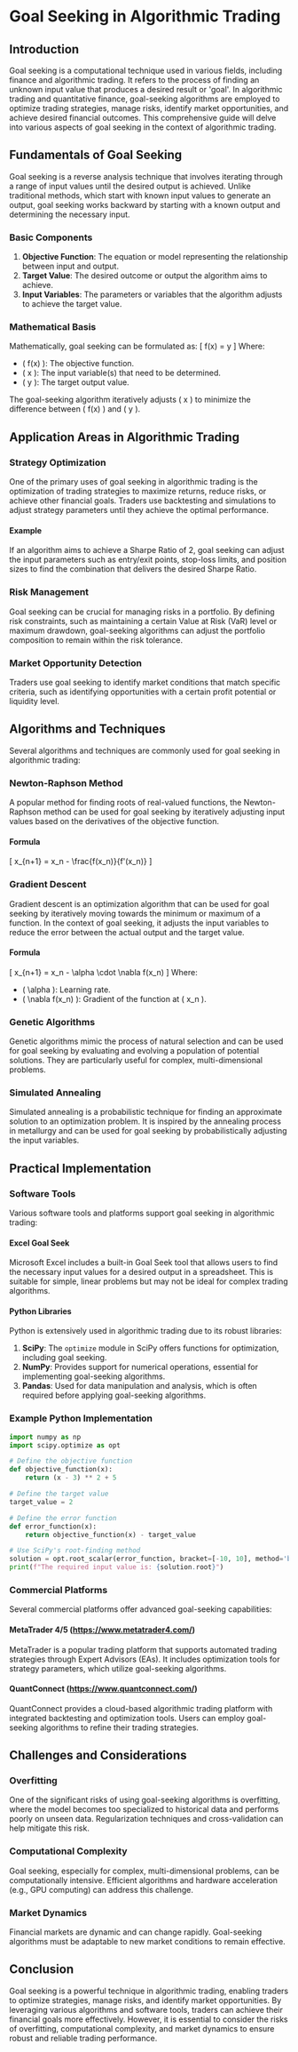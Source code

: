 # Goal Seeking in Algorithmic Trading

## Introduction
Goal seeking is a computational technique used in various fields, including finance and algorithmic trading. It refers to the process of finding an unknown input value that produces a desired result or 'goal'. In algorithmic trading and quantitative finance, goal-seeking algorithms are employed to optimize trading strategies, manage risks, identify market opportunities, and achieve desired financial outcomes. This comprehensive guide will delve into various aspects of goal seeking in the context of algorithmic trading.

## Fundamentals of Goal Seeking
Goal seeking is a reverse analysis technique that involves iterating through a range of input values until the desired output is achieved. Unlike traditional methods, which start with known input values to generate an output, goal seeking works backward by starting with a known output and determining the necessary input.

### Basic Components
1. **Objective Function**: The equation or model representing the relationship between input and output.
2. **Target Value**: The desired outcome or output the algorithm aims to achieve.
3. **Input Variables**: The parameters or variables that the algorithm adjusts to achieve the target value.

### Mathematical Basis
Mathematically, goal seeking can be formulated as:
\[ f(x) = y \]
Where:
- \( f(x) \): The objective function.
- \( x \): The input variable(s) that need to be determined.
- \( y \): The target output value.

The goal-seeking algorithm iteratively adjusts \( x \) to minimize the difference between \( f(x) \) and \( y \).

## Application Areas in Algorithmic Trading

### Strategy Optimization
One of the primary uses of goal seeking in algorithmic trading is the optimization of trading strategies to maximize returns, reduce risks, or achieve other financial goals. Traders use backtesting and simulations to adjust strategy parameters until they achieve the optimal performance.

#### Example
If an algorithm aims to achieve a Sharpe Ratio of 2, goal seeking can adjust the input parameters such as entry/exit points, stop-loss limits, and position sizes to find the combination that delivers the desired Sharpe Ratio.

### Risk Management
Goal seeking can be crucial for managing risks in a portfolio. By defining risk constraints, such as maintaining a certain Value at Risk (VaR) level or maximum drawdown, goal-seeking algorithms can adjust the portfolio composition to remain within the risk tolerance.

### Market Opportunity Detection
Traders use goal seeking to identify market conditions that match specific criteria, such as identifying opportunities with a certain profit potential or liquidity level.

## Algorithms and Techniques
Several algorithms and techniques are commonly used for goal seeking in algorithmic trading:

### Newton-Raphson Method
A popular method for finding roots of real-valued functions, the Newton-Raphson method can be used for goal seeking by iteratively adjusting input values based on the derivatives of the objective function.

#### Formula
\[ x_{n+1} = x_n - \frac{f(x_n)}{f'(x_n)} \]

### Gradient Descent
Gradient descent is an optimization algorithm that can be used for goal seeking by iteratively moving towards the minimum or maximum of a function. In the context of goal seeking, it adjusts the input variables to reduce the error between the actual output and the target value.

#### Formula
\[ x_{n+1} = x_n - \alpha \cdot \nabla f(x_n) \]
Where:
- \( \alpha \): Learning rate.
- \( \nabla f(x_n) \): Gradient of the function at \( x_n \).

### Genetic Algorithms
Genetic algorithms mimic the process of natural selection and can be used for goal seeking by evaluating and evolving a population of potential solutions. They are particularly useful for complex, multi-dimensional problems.

### Simulated Annealing
Simulated annealing is a probabilistic technique for finding an approximate solution to an optimization problem. It is inspired by the annealing process in metallurgy and can be used for goal seeking by probabilistically adjusting the input variables.

## Practical Implementation

### Software Tools
Various software tools and platforms support goal seeking in algorithmic trading:

#### Excel Goal Seek
Microsoft Excel includes a built-in Goal Seek tool that allows users to find the necessary input values for a desired output in a spreadsheet. This is suitable for simple, linear problems but may not be ideal for complex trading algorithms.

#### Python Libraries
Python is extensively used in algorithmic trading due to its robust libraries:

1. **SciPy**: The `optimize` module in SciPy offers functions for optimization, including goal seeking.
2. **NumPy**: Provides support for numerical operations, essential for implementing goal-seeking algorithms.
3. **Pandas**: Used for data manipulation and analysis, which is often required before applying goal-seeking algorithms.

### Example Python Implementation
```python
import numpy as np
import scipy.optimize as opt

# Define the objective function
def objective_function(x):
    return (x - 3) ** 2 + 5

# Define the target value
target_value = 2

# Define the error function
def error_function(x):
    return objective_function(x) - target_value

# Use SciPy's root-finding method
solution = opt.root_scalar(error_function, bracket=[-10, 10], method='brentq')
print(f"The required input value is: {solution.root}")
```

### Commercial Platforms
Several commercial platforms offer advanced goal-seeking capabilities:

#### MetaTrader 4/5 (https://www.metatrader4.com/)
MetaTrader is a popular trading platform that supports automated trading strategies through Expert Advisors (EAs). It includes optimization tools for strategy parameters, which utilize goal-seeking algorithms.

#### QuantConnect (https://www.quantconnect.com/)
QuantConnect provides a cloud-based algorithmic trading platform with integrated backtesting and optimization tools. Users can employ goal-seeking algorithms to refine their trading strategies.

## Challenges and Considerations

### Overfitting
One of the significant risks of using goal-seeking algorithms is overfitting, where the model becomes too specialized to historical data and performs poorly on unseen data. Regularization techniques and cross-validation can help mitigate this risk.

### Computational Complexity
Goal seeking, especially for complex, multi-dimensional problems, can be computationally intensive. Efficient algorithms and hardware acceleration (e.g., GPU computing) can address this challenge.

### Market Dynamics
Financial markets are dynamic and can change rapidly. Goal-seeking algorithms must be adaptable to new market conditions to remain effective.

## Conclusion
Goal seeking is a powerful technique in algorithmic trading, enabling traders to optimize strategies, manage risks, and identify market opportunities. By leveraging various algorithms and software tools, traders can achieve their financial goals more effectively. However, it is essential to consider the risks of overfitting, computational complexity, and market dynamics to ensure robust and reliable trading performance.